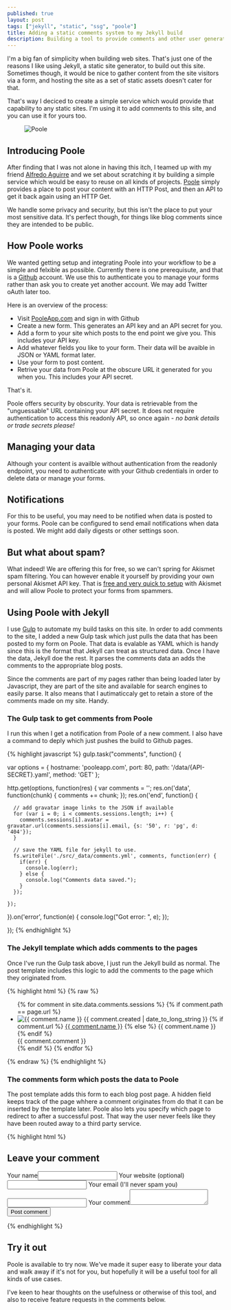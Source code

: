 ```yaml
---
published: true
layout: post
tags: ["jekyll", "static", "ssg", "poole"]
title: Adding a static comments system to my Jekyll build
description: Building a tool to provide comments and other user generated content for sites buolt with static site generators like Jekyll.
---
```


<div class="grab">
<p>
  I'm a big fan of simplicity when building web sites. That's just one of the reasons I like using Jekyll, a static site generator, to build out this site. Sometimes though, it would be nice to gather content from the site visitors via a form, and hosting the site as a set of static assets doesn't cater for that.
</p>
<p>
  That's way I deciced to create a simple service which would provide that capability to any static sites. I'm using it to add comments to this site, and you can use it for yours too. 
</p>
</div>
<figure><img src="/images/hello-poole.png" alt="Poole"></figure>

<!-- more -->

<h2>Introducing Poole</h2>
<p>
  After finding that I was not alone in having this itch, I teamed up with my friend <a href="http://madewithbytes.com/">Alfredo Aguirre</a> and we set about scratching it by building a simple service which would be easy to reuse on all kinds of projects. <a href="http://pooleapp.com">Poole</a> simply provides a place to post your content with an HTTP Post, and then an API to get it back again using an HTTP Get.
</p>
<p>
  We handle some privacy and security, but this isn't the place to put your most sensitive data. It's perfect though, for things like blog comments since they are intended to be public.
</p>

<h2>How Poole works</h2>
<p>
  We wanted getting setup and integrating Poole into your workflow to be a simple and felxible as possible. Currently there is one prerequisute, and that is a <a href="http://github.com">Github</a> account. We use this to authenticate you to manage your forms rather than ask you to create yet another account. We may add Twitter oAuth later too.
</p>
<p>Here is an overview of the process:</p>
<ul>
  <li>Visit <a href="http://pooleapp.com" title="PooleApp.com">PooleApp.com</a> and sign in with Github</li>
  <li>Create a new form. This generates an API key and an API secret for you.</li>
  <li>Add a form to your site which posts to the end point we give you. This includes your API key.</li>
  <li>Add whatever fields you like to your form. Their data will be avaible in JSON or YAML format later.</li>
  <li>Use your form to post content.</li>
  <li>Retrive your data from Poole at the obscure URL it generated for you when you. This includes your API secret.</li>
</ul>

<p>That's it.</p>
<p>
  Poole offers security by obscurity. Your data is retrievable from the "unguessable" URL containing your API secret. It does not require authentication to access this readonly API, so once again - <em>no bank details or trade secrets please!</em>
</p>
 
<h2>Managing your data</h2>
<p>
  Although your content is availble without authentication from the readonly endpoint, you need to authenticate with your Github credentials in order to delete data or manage your forms.
</p>

<h2>Notifications</h2>
<p>
  For this to be useful, you may need to be notified when data is posted to your forms. Poole can be configured to send email notifications when data is posted. We might add daily digests or other settings soon.
</p>

<h2>But what about spam?</h2>
<p>
  What indeed! We are offering this for free, so we can't spring for Akismet spam filtering. You can however enable it yourself by providing your own personal Akismet API key.  That is <a href="http://akismet.com/plans/">free and very quick to setup</a> with Akismet and will allow Poole to protect your forms from spammers.
</p>

<h2>Using Poole with Jekyll</h2>
<p>
  I use <a href="http://gulpjs.com">Gulp</a> to automate my build tasks on this site. In order to add comments to the site, I added a new Gulp task which just pulls the data that has been posted to my form on Poole. That data is evalable as YAML which is handy since this is the format that Jekyll can treat as structured data.  Once I have the data, Jekyll doe the rest. It parses the comments data an adds the comments to the appropriate blog posts.
</p>  
<p>
  Since the comments are part of my pages rather than being loaded later by Javascript, they are part of the site and available for search engines to easily parse. It also means that I autimaticcaly get to retain a store of the comments made on my site. Handy.
</p>

<h3>The Gulp task to get comments from Poole</h3>
<p>I run this when I get a notification from Poole of a new comment. I also have a command to deply which just pushes the build to Github pages.</p>

{% highlight javascript %}
gulp.task("comments", function() {

  var options = {
    hostname: 'pooleapp.com',
    port: 80,
    path: '/data/{API-SECRET}.yaml',
    method: 'GET'
  };

  http.get(options, function(res) {
    var comments = '';
    res.on('data', function(chunk) {
        comments += chunk;
    });
    res.on('end', function() {
      
      // add gravatar image links to the JSON if available
      for (var i = 0; i < comments.sessions.length; i++) {
        comments.sessions[i].avatar = gravatar.url(comments.sessions[i].email, {s: '50', r: 'pg', d: '404'});
      }
      
      // save the YAML file for jekyll to use.
      fs.writeFile('./src/_data/comments.yml', comments, function(err) {
        if(err) {
          console.log(err);
        } else {
          console.log("Comments data saved.");
        }
      });

    });
  }).on('error', function(e) {
    console.log("Got error: ", e);
  });

});
{% endhighlight %}


<h3>The Jekyll template which adds comments to the pages</h3>
<p>
  Once I've run the Gulp task above, I just run the Jekyll build as normal. The post template includes this logic to add the comments to the page which they originated from.
</p>

{% highlight html %}
{% raw %} 
<ul class="listing comments">
  {% for comment in site.data.comments.sessions %}
    {% if comment.path == page.url %}
    <li>
      <img src="{{ comment.avatar }}" alt="{{ comment.name }}">
      <time datetime="{{ comment.created | date_to_xmlschema }}">{{ comment.created | date_to_long_string  }}</time>
      {% if comment.url %}
        <a href="{{ comment.url }}" class="commenter">{{ comment.name }}</a>
      {% else %}
        <span class="commenter">{{ comment.name }}</span>
      {% endif %}
      <div>
        {{ comment.comment }}
      </div>
    </li>
    {% endif %}
  {% endfor %}
</ul>
{% endraw %} 
{% endhighlight %}


<h3>The comments form which posts the data to Poole</h3>
<p>
  The post template adds this form to each blog post page. A hidden field keeps track of the page whhere a comment originates from do that it can be inserted by the template later.  Poole also lets you specify which page to redirect to after a successful post. That way the user never feels like they have been routed away to a third party service.
</p>
{% highlight html %}
<form action="http://pooleapp.herokuapp.com/data/{API-KEY}/" method="post">
  <h2>Leave your comment</h2>
  <input type="hidden" name="redirect_to" value="/thanks" />
  <input type="hidden" name="path" value="{{ page.url }}" />
  <label for="name">Your name</label><input type="text" name="name">
  <label for="url">Your website <span>(optional)</span></label><input type="text" name="url">
  <label for="email">Your email <span>(I'll never spam you)</span></label><input type="text" name="email">
  <label for="comment">Your comment</label><textarea name="comment" class="comment-text"></textarea>
  <input type="submit" value="Post comment" class="submit" />
</form>
{% endhighlight %}

<h2>Try it out</h2>
<p>
  Poole is available to try now. We've made it super easy to liberate your data and walk away if it's not for you, but hopefully it will be a useful tool for all kinds of use cases.
</p>
<p>
  I've keen to hear thoughts on the usefulness or otherwise of this tool, and also to receive feature requests in the comments below.
</p>






